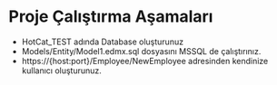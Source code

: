 ﻿# Proje Çalıştırma Aşamaları

- HotCat_TEST adında Database oluşturunuz
- Models/Entity/Model1.edmx.sql dosyasını MSSQL de çalıştırınız.
- https://{host:port}/Employee/NewEmployee adresinden kendinize kullanıcı oluşturunuz.
